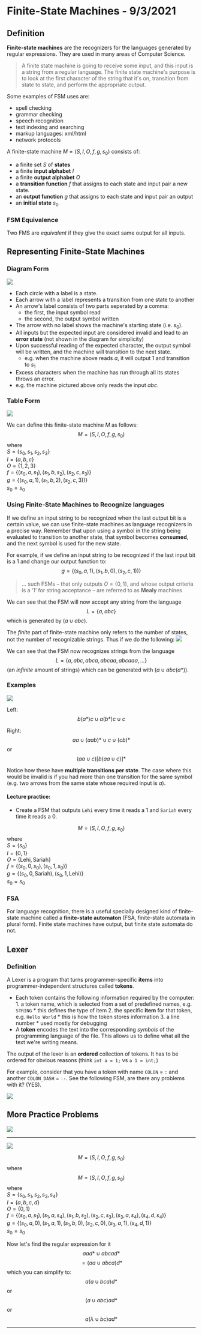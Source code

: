 # Finite-State Machines - 9/3/2021
## Definition
**Finite-state machines** are the recognizers for the languages generated by regular expressions. They are used in many areas of Computer Science.

> A finite state machine is going to receive some input, and this input is a string from a regular language. The finite state machine's purpose is to look at the first character of the string that it's on, transition from state to state, and perform the appropriate output.

Some examples of FSM uses are:
 * spell checking
 * grammar checking
 * speech recognition
 * text indexing and searching
 * markup languages: xml/html
 * network protocols

A finite-state machine $M=(S, I, O, f, g, s_0)$ consists of:
 * a finite set $S$ of **states**
 * a finite **input alphabet** $I$
 * a finite **output alphabet** $O$
 * a **transition function** $f$ that assigns to each state and input pair a new state.
 * an **output function** $g$ that assigns to each state and input pair an output
 * an **initial state** $s_0$

### FSM Equivalence
Two FMS are *equivalent* if they give the exact same output for all inputs.

## Representing Finite-State Machines
### Diagram Form
![](img/lesson_3_0.png)

 * Each circle with a label is a state.
 * Each arrow with a label represents a transition from one state to another
 * An arrow's label consists of two parts seperated by a comma:
	 * the first, the input symbol read
	 * the second, the output symbol written
 * The arrow with no label shows the machine's starting state (i.e. $s_0$).
 * All inputs but the expected input are considered invalid and lead to an **error state** (not shown in the diagram for simplicity)
 * Upon successful reading of the expected character, the output symbol will be written, and the machine will transition to the next state.
	 * e.g. when the machine above reads $a$, it will output $1$ and transition to $s_1$
 * Excess characters when the machine has run through all its states throws an error.
 * e.g. the machine pictured above only reads the input $abc$.

### Table Form
![](img/lesson_3_1.png)

We can define this finite-state machine $M$ as follows:
$$ M=(S, I, O, f, g, s_0) $$
where<br>
$S=\{s_0, s_1, s_2, s_3\}$<br>
$I=\{a, b, c\}$<br>
$O=\{1, 2, 3\}$<br>
$f=\{(s_0, a, s_1), (s_1, b, s_2), (s_2, c, s_3)\}$<br>
$g=\{(s_0, a, 1), (s_1, b, 2), (s_2, c, 3))\}$<br>
$s_0=s_0$<br>

### Using Finite-State Machines to Recognize languages
If we define an input string to be recognized when the last output bit is a certain value, we can use finite-state machines as language recognizers in a precise way. Remember that upon using a symbol in the string being evaluated to transition to another state, that symbol becomes **consumed**, and the next symbol is used for the new state.

For example, if we define an input string to be recognized if the last input bit is a 1 and change our output function to:
$$ g=\{(s_0, a, 1), (s_1, b, 0), (s_2, c, 1))\} $$

> ... such FSMs – that only outputs $O=\{0, 1\}$, and whose output criteria is a ‘$1$’ for string acceptance – are referred to as **Mealy**
machines

We can see that the FSM will now accept any string from the language
$$ L=\{a, abc\} $$
which is generated by $(a \cup abc)$.

The *finite* part of finite-state machine only refers to the number of states, not the number of recognizable strings. Thus if we do the following:
![](img/lesson_3_2.png)

We can see that the FSM now recognizes strings from the language
$$ L=\{a, abc, abca, abcaa, abcaaa, \dots\} $$
(an *infinite* amount of strings) which can be generated with $(a\cup{}abc(a\text{*}))$.

### Examples
![](img/lesson_3_3.png)

Left:
$$ b(a\text{*})c \cup a(b\text{*})c \cup c $$

Right:
$$ aa \cup (aab)\text{*} \cup c \cup (cb)\text{*} $$
or
$$ (aa \cup c)[b(aa \cup c)]\text{*} $$

Notice how these have **multiple transitions per state**. The case where this would be invalid is if you had more than one transition for the same symbol (e.g. two arrows from the same state whose required input is $a$).

#### Lecture practice:
* Create a FSM that outputs `Lehi` every time it reads a $1$ and `Sariah` every time it reads a $0$.

$$ M=(S, I, O, f, g, s_0) $$
where<br>
$S=\{s_0\}$<br>
$I=\{0, 1\}$<br>
$O=\{\text{Lehi}, \text{Sariah}\}$<br>
$f=\{(s_0, 0, s_0), (s_0, 1, s_0)\}$<br>
$g=\{(s_0, 0, \text{Sariah}), (s_0, 1, \text{Lehi})\}$<br>
$s_0=s_0$<br>

### FSA
For language recognition, there is a useful specially designed kind of finite-state machine called a **finite-state automaton** (FSA, finite-state automata in plural form). Finite state machines have output, but finite state automata do not.

## Lexer
### Definition
A Lexer is a program that turns programmer-specific **items** into programmer-independent structures called **tokens**.
 * Each token contains the following information required by the computer:
		1. a token name, which is selected from a set of predefined names, e.g. `STRING`
				* this defines the type of item
		2. the specific **item** for that token, e.g. `Hello World`
				* this is how the token stores information
		3. a line number
				* used mostly for debugging
 * A **token** encodes the text into the corresponding *symbols* of the programming language of the file. This allows us to define what all the text we're writing means.

The output of the lexer is an **ordered** collection of tokens. It has to be ordered for obvious reasons (think `int a = 1;` vs `a 1 = int;`)

For example, consider that you have a token with name `COLON` = `:` and another `COLON_DASH` = `:-`. See the following FSM, are there any problems with it? (YES).

![](img/lesson_3_4.png)

## More Practice Problems
![](img/lesson_3_practice_1.png)

---
![](img/lesson_3_practice_2.png)

$$ M = (S, I, O, f, g, s_0) $$
where
$$ M=(S, I, O, f, g, s_0) $$
where<br>
$S=\{s_0, s_1, s_2, s_3, s_4\}$<br>
$I=\{a, b, c, d\}$<br>
$O=\{0, 1\}$<br>
$f=\{(s_0, a, s_1), (s_1, a, s_4), (s_1, b, s_2), (s_2, c, s_3), (s_3, a, s_4), (s_4, d, s_4)\}$<br>
$g=\{(s_0, a, 0), (s_1, a, 1), (s_1, b, 0), (s_2, c, 0), (s_3, a, 1), (s_4, d, 1)\}$<br>
$s_0=s_0$<br>

Now let's find the regular expression for it
$$ aad\text{*} \cup abcad\text{*} $$
$$ = (aa \cup abca)d\text{*} $$
which you can simplify to:
$$ a(a \cup bca)d\text{*} $$
or
$$ (a \cup abc)ad\text{*} $$
or
$$ a(\lambda \cup bc)ad\text{*} $$

---
